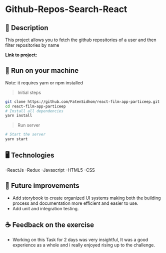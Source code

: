 # Github-Repos-Search-React

## 📝 Description
This project allows you to fetch the github repositories of a user and then filter repositories by name

**Link to project:**  
## 🚀 Run on your machine

Note: it requires yarn or npm installed 

> Initial steps
```bash
git clone https://github.com/FatenSidhom/react-film-app-particeep.git
cd react-film-app-particeep
# Install all dependencies
yarn install
```
> Run server
```bash
# Start the server
yarn start
```
## 🖥️ Technologies
-ReactJs
-Redux
-Javascript
-HTML5
-CSS

## 🤔 Future improvements
- Add storybook to create organized UI systems making both the building process and documentation more efficient and easier to use.
- Add unit and integration testing.

## ☕ Feedback on the exercise
- Working on this Task for 2 days was very insightful, It was a good experience as a whole and i really enjoyed rising up to the challenge.

